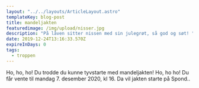 ```yaml
---
layout: "../../layouts/ArticleLayout.astro"
templateKey: blog-post
title: mandeljakten
featuredimage: /img/upload/nisser.jpg
description: "På låven sitter nissen med sin julegrøt, så god og søt! "
date: 2019-12-24T13:16:33.570Z
expireInDays: 0
tags:
  - troppen
---
```


Ho, ho, ho! Du trodde du kunne tyvstarte med mandeljakten! Ho, ho ho! Du får vente til mandag 7. desember 2020, kl 16. Da vil jakten starte på Spond..
